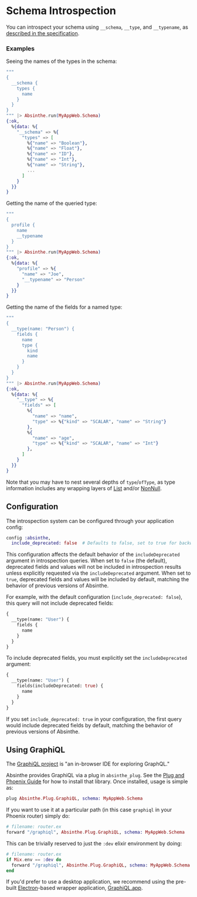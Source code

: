 # Schema Introspection

You can introspect your schema using `__schema`, `__type`, and `__typename`,
as [described in the specification](https://spec.graphql.org/October2021/#sec-Introspection).

### Examples

Seeing the names of the types in the schema:

```elixir
"""
{
  __schema {
    types {
      name
    }
  }
}
""" |> Absinthe.run(MyAppWeb.Schema)
{:ok,
  %{data: %{
    "__schema" => %{
      "types" => [
        %{"name" => "Boolean"},
        %{"name" => "Float"},
        %{"name" => "ID"},
        %{"name" => "Int"},
        %{"name" => "String"},
        ...
      ]
    }
  }}
}
```

Getting the name of the queried type:

```elixir
"""
{
  profile {
    name
    __typename
  }
}
""" |> Absinthe.run(MyAppWeb.Schema)
{:ok,
  %{data: %{
    "profile" => %{
      "name" => "Joe",
      "__typename" => "Person"
    }
  }}
}
```

Getting the name of the fields for a named type:

```elixir
"""
{
  __type(name: "Person") {
    fields {
      name
      type {
        kind
        name
      }
    }
  }
}
""" |> Absinthe.run(MyAppWeb.Schema)
{:ok,
  %{data: %{
    "__type" => %{
      "fields" => [
        %{
          "name" => "name",
          "type" => %{"kind" => "SCALAR", "name" => "String"}
        },
        %{
          "name" => "age",
          "type" => %{"kind" => "SCALAR", "name" => "Int"}
        },
      ]
    }
  }}
}
```

Note that you may have to nest several depths of `type`/`ofType`, as
type information includes any wrapping layers of [List](https://spec.graphql.org/October2021/#sec-List) and/or [NonNull](https://spec.graphql.org/October2021/#sec-Non-Null).

## Configuration

The introspection system can be configured through your application config:

```elixir
config :absinthe,
  include_deprecated: false  # Defaults to false, set to true for backward compatibility
```

This configuration affects the default behavior of the `includeDeprecated` argument in introspection queries. When set to `false` (the default), deprecated fields and values will not be included in introspection results unless explicitly requested via the `includeDeprecated` argument. When set to `true`, deprecated fields and values will be included by default, matching the behavior of previous versions of Absinthe.

For example, with the default configuration (`include_deprecated: false`), this query will not include deprecated fields:

```graphql
{
  __type(name: "User") {
    fields {
      name
    }
  }
}
```

To include deprecated fields, you must explicitly set the `includeDeprecated` argument:

```graphql
{
  __type(name: "User") {
    fields(includeDeprecated: true) {
      name
    }
  }
}
```

If you set `include_deprecated: true` in your configuration, the first query would include deprecated fields by default, matching the behavior of previous versions of Absinthe.

## Using GraphiQL

The [GraphiQL project](https://github.com/graphql/graphiql) is
"an in-browser IDE for exploring GraphQL."

Absinthe provides GraphiQL via a plug in `absinthe_plug`. See the [Plug and Phoenix Guide](plug-phoenix.md)
for how to install that library. Once installed, usage is simple as:

```elixir
plug Absinthe.Plug.GraphiQL, schema: MyAppWeb.Schema
```

If you want to use it at a particular path (in this case `graphiql` in your Phoenix
router) simply do:

```elixir
# filename: router.ex
forward "/graphiql", Absinthe.Plug.GraphiQL, schema: MyAppWeb.Schema
```

This can be trivially reserved to just the `:dev` elixir environment by doing:

```elixir
# filename: router.ex
if Mix.env == :dev do
  forward "/graphiql", Absinthe.Plug.GraphiQL, schema: MyAppWeb.Schema
end
```

If you'd prefer to use a desktop application, we recommend using the pre-built
[Electron](https://electron.atom.io)-based wrapper application,
[GraphiQL.app](https://github.com/skevy/graphiql-app).
